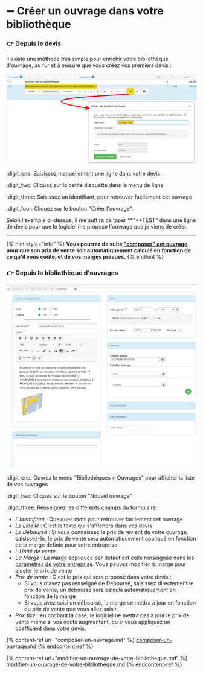 # ➖ Créer un ouvrage dans votre bibliothèque

### :point_right: Depuis le devis

Il existe une méthode très simple pour enrichir votre bibliothèque d'ouvrage, au fur et à mesure que vous créez vos premiers devis :

![](../../../.gitbook/assets/creer_ouvrage_depuis_devis.png)

:digit_one: Saisissez manuellement une ligne dans votre devis

:digit_two: Cliquez sur la petite disquette dans le menu de ligne

:digit_three: Saisissez un identifiant, pour retrouver facilement cet ouvrage

:digit_four: Cliquez sur le bouton "Créer l'ouvrage".

Selon l'exemple ci-dessus, il me suffira de taper **"**TEST" dans une ligne de devis pour que le logiciel me propose l'ouvrage que je viens de créer.

****

{% hint style="info" %}
**Vous pourrez de suite **[**"composer" cet ouvrage**](./#la-composition-des-ouvrages)**, pour que son prix de vente soit automatiquement calculé en fonction de ce qu'il vous coûte, et de vos marges prévues.**
{% endhint %}



### :point_right: Depuis la bibliothèque d'ouvrages

![](../../../.gitbook/assets/bib_ouvrage.png)

:digit_one: Ouvrez le menu "Bibliothèques > Ouvrages" pour afficher la liste de vos ouvrages

:digit_two: Cliquez sur le bouton "Nouvel ouvrage"

:digit_three: Renseignez les différents champs du formulaire :

* _L'Identifiant_ : Quelques mots pour retrouver facilement cet ouvrage
* _Le Libellé_ : C'est le texte qui s'affichera dans vos devis
* _Le Déboursé_ : Si vous connaissez le prix de revient de votre ouvrage, saisissez-le, le prix de vente sera automatiquement appliqué en fonction de la marge définie pour votre entreprise
* _L'Unité de vente_
* _La Marge_ : La marge appliquée par défaut est celle renseignée dans les [paramètres de votre entreprise](../../../aide-au-demarrage/parametrage-de-mon-entreprise/). Vous pouvez modifier la marge pour ajuster le prix de vente
* _Prix de vente_ : C'est le prix qui sera proposé dans votre devis :
  * Si vous n'avez pas renseigné de Déboursé, saisissez directement le prix de vente, un déboursé sera calculé automatiquement en fonction de la marge
  * Si vous avez saisi un déboursé, la marge se mettra à jour en fonction du prix de vente que vous allez saisir.
*   _Prix fixe_ : en cochant la case, le logiciel ne mettra pas à jour le prix de vente même si vos coûts augmentent, ou si vous appliquez un coefficient dans votre devis.



{% content-ref url="composer-un-ouvrage.md" %}
[composer-un-ouvrage.md](composer-un-ouvrage.md)
{% endcontent-ref %}

{% content-ref url="modifier-un-ouvrage-de-votre-bibliotheque.md" %}
[modifier-un-ouvrage-de-votre-bibliotheque.md](modifier-un-ouvrage-de-votre-bibliotheque.md)
{% endcontent-ref %}
